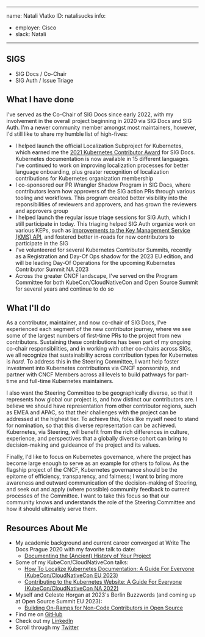 -------------------------------------------------------------
name: Natali Vlatko
ID: natalisucks
info:
  - employer: Cisco
  - slack: Natali
-------------------------------------------------------------

## SIGS

- SIG Docs / Co-Chair
- SIG Auth / Issue Triage

## What I have done

I've served as the Co-Chair of SIG Docs since early 2022, with my involvement in the overall project beginning in 2020 via SIG Docs and SIG Auth. I'm a newer community member amongst most maintainers, however, I'd still like to share my humble list of high-fives:

- I helped launch the official Localization Subproject for Kubernetes, which earned me the [2021 Kubernetes Contributor Award](https://www.kubernetes.dev/community/awards/2021/) for SIG Docs. Kubernetes documentation is now available in 15 different languages. I've continued to work on improving localization processes for better language onboarding, plus greater recognition of localization contributions for Kubernetes organization membership
- I co-sponsored our PR Wrangler Shadow Program in SIG Docs, where contributors learn how approvers of the SIG action PRs through various tooling and workflows. This program created better visibility into the reponsibilities of reviewers and approvers, and has grown the reviewers and approvers group
- I helped launch the regular issue triage sessions for SIG Auth, which I still participate in today. This triaging helped SIG Auth organize work on various KEPs, such as [improvements to the Key Management Service (KMS) API](https://kubernetes.io/blog/2022/09/09/kms-v2-improvements/), and fostered better in-roads for new contributors to participate in the SIG
- I've volunteered for several Kubernetes Contributor Summits, recently as a Registration and Day-Of Ops shadow for the 2023 EU edition, and will be leading Day-Of Operations for the upcoming Kubernetes Contributor Summit NA 2023
- Across the greater CNCF landscape, I've served on the Program Committee for both KubeCon/CloudNativeCon and Open Source Summit for several years and continue to do so

## What I'll do

As a contributor, maintainer, and now co-chair of SIG Docs, I've experienced each segment of the new contributor journey, where we see some of the largest numbers of first-time PRs to the project from new contributors. Sustaining these contributions has been part of my ongoing co-chair responsibilities, and in working with other co-chairs across SIGs, we all recognize that sustainability across contribution types for Kubernetes is _hard_. To address this in the Steering Committee, I want help foster investment into Kubernetes contributions via CNCF sponsorship, and partner with CNCF Members across all levels to build pathways for part-time and full-time Kubernetes maintainers.

I also want the Steering Committee to be geographically diverse, so that it represents how global our project is, and how distinct our contributors are. I believe we should have representation from other contributor regions, such as EMEA and APAC, so that their challenges with the project can be addressed at the highest tier. To achieve this, folks like myself need to stand for nomination, so that this diverse representation can be achieved. Kubernetes, via Steering, will benefit from the rich differences in culture, experience, and perspectives that a globally diverse cohort can bring to decision-making and guideance of the project and its values.

Finally, I'd like to focus on Kubernetes governance, where the project has become large enough to serve as an example for others to follow. As the flagship project of the CNCF, Kubernetes governance should be the epitome of efficiency, transparency, and fairness; I want to bring more awareness and outward communication of the decision-making of Steering, and seek out and apply (where possible) community feedback to current processes of the Committee. I want to take this focus so that our community knows and understands the role of the Steering Committee and how it should ultimately serve them. 

## Resources About Me

- My academic background and current career converged at Write The Docs Prague 2020 with my favorite talk to date:
  - [Documenting the (Ancient) History of Your Project](https://www.youtube.com/watch?v=YxNx9Fi40-Y&list=PLZAeFn6dfHpmRWZJaUwQzsdagW2TtRI2x&index=5)
- Some of my KubeCon/CloudNativeCon talks:
  - [How To Localize Kubernetes Documentation: A Guide For Everyone (KubeCon/CloudNativeCon EU 2023)](https://kccnceu2023.sched.com/event/1HyUP)
  - [Contributing to the Kubernetes Website: A Guide For Everyone (KubeCon/CloudNativeCon NA 2022)](https://kccncna2022.sched.com/event/182O1/contributing-to-the-kubernetes-website-a-guide-for-everyone-divya-mohan-rey-lejano-suse-tim-bannister-the-scale-factory-natali-vlatko-wayfair-arsh-sharma-okteto)
- Myself and Celeste Horgan at 2023's Berlin Buzzwords (and coming up at Open Source Summit EU 2023):
  - [Building On-Ramps for Non-Code Contributors in Open Source](https://program.berlinbuzzwords.de/berlin-buzzwords-2023/talk/VEQHVW/)
- Find me on [GitHub](https://github.com/natalisucks)
- Check out my [LinkedIn](https://www.linkedin.com/in/natalivlatko)
- Scroll through my [Twitter](https://twitter.com/natalisucks)
